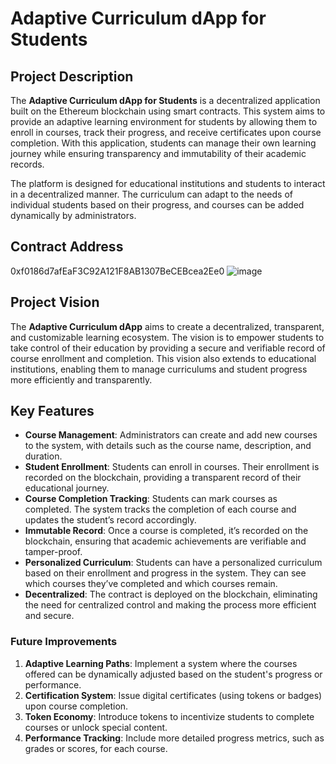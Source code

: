 
# Adaptive Curriculum dApp for Students

## Project Description
The **Adaptive Curriculum dApp for Students** is a decentralized application built on the Ethereum blockchain using smart contracts. This system aims to provide an adaptive learning environment for students by allowing them to enroll in courses, track their progress, and receive certificates upon course completion. With this application, students can manage their own learning journey while ensuring transparency and immutability of their academic records.

The platform is designed for educational institutions and students to interact in a decentralized manner. The curriculum can adapt to the needs of individual students based on their progress, and courses can be added dynamically by administrators.

## Contract Address
0xf0186d7afEaF3C92A121F8AB1307BeCEBcea2Ee0
![image](https://github.com/user-attachments/assets/e6ec30f7-5077-404c-96f4-6974c4ef4f93)


## Project Vision

The **Adaptive Curriculum dApp** aims to create a decentralized, transparent, and customizable learning ecosystem. The vision is to empower students to take control of their education by providing a secure and verifiable record of course enrollment and completion. This vision also extends to educational institutions, enabling them to manage curriculums and student progress more efficiently and transparently.

## Key Features

- **Course Management**: Administrators can create and add new courses to the system, with details such as the course name, description, and duration.
- **Student Enrollment**: Students can enroll in courses. Their enrollment is recorded on the blockchain, providing a transparent record of their educational journey.
- **Course Completion Tracking**: Students can mark courses as completed. The system tracks the completion of each course and updates the student’s record accordingly.
- **Immutable Record**: Once a course is completed, it’s recorded on the blockchain, ensuring that academic achievements are verifiable and tamper-proof.
- **Personalized Curriculum**: Students can have a personalized curriculum based on their enrollment and progress in the system. They can see which courses they’ve completed and which courses remain.
- **Decentralized**: The contract is deployed on the blockchain, eliminating the need for centralized control and making the process more efficient and secure.

### Future Improvements
1. **Adaptive Learning Paths**: Implement a system where the courses offered can be dynamically adjusted based on the student's progress or performance.
2. **Certification System**: Issue digital certificates (using tokens or badges) upon course completion.
3. **Token Economy**: Introduce tokens to incentivize students to complete courses or unlock special content.
4. **Performance Tracking**: Include more detailed progress metrics, such as grades or scores, for each course.

